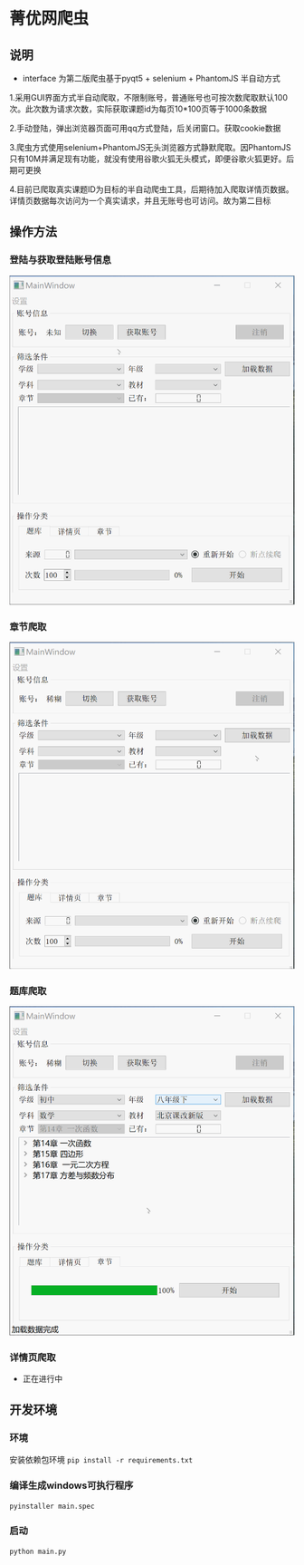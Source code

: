 # 菁优网爬虫

## 说明

* interface 为第二版爬虫基于pyqt5 + selenium + PhantomJS 半自动方式

1.采用GUI界面方式半自动爬取，不限制账号，普通账号也可按次数爬取默认100次。此次数为请求次数，实际获取课题id为每页10*100页等于1000条数据

2.手动登陆，弹出浏览器页面可用qq方式登陆，后关闭窗口。获取cookie数据

3.爬虫方式使用selenium+PhantomJS无头浏览器方式静默爬取。因PhantomJS只有10M并满足现有功能，就没有使用谷歌火狐无头模式，即便谷歌火狐更好。后期可更换

4.目前已爬取真实课题ID为目标的半自动爬虫工具，后期待加入爬取详情页数据。详情页数据每次访问为一个真实请求，并且无账号也可访问。故为第二目标

## 操作方法
### 登陆与获取登陆账号信息
![login](/assets/login.gif)
### 章节爬取
![zhangjie](/assets/zhangjie.gif)
### 题库爬取
![tiku](/assets/tiku.gif)
### 详情页爬取
* 正在进行中

## 开发环境
### 环境
安装依赖包环境
`pip install -r requirements.txt`

### 编译生成windows可执行程序
`pyinstaller main.spec`

### 启动
`python main.py`













